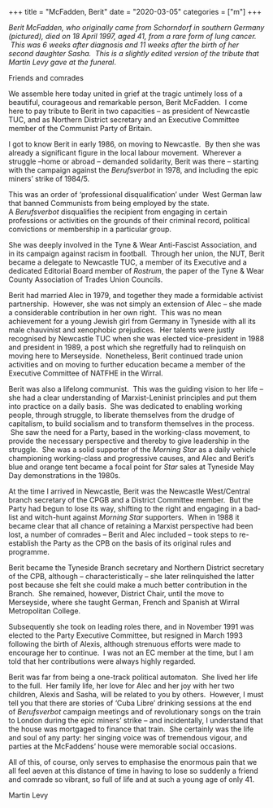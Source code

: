 +++
title = "McFadden, Berit"
date = "2020-03-05"
categories = ["m"]
+++

_Berit McFadden, who originally_ _came from Schorndorf in southern Germany (pictured), died on 18 April 1997, aged 41, from a rare form of lung cancer.  This was 6 weeks after diagnosis and 11 weeks after the birth of her second daughter Sasha.  This is a slightly edited version of the tribute that Martin Levy gave at the funeral_.

Friends and comrades

We assemble here today united in grief at the tragic untimely loss of a beautiful, courageous and remarkable person, Berit McFadden.  I come here to pay tribute to Berit in two capacities – as president of Newcastle TUC, and as Northern District secretary and an Executive Committee member of the Communist Party of Britain.

I got to know Berit in early 1986, on moving to Newcastle.  By then she was already a significant figure in the local labour movement.  Wherever a struggle –home or abroad – demanded solidarity, Berit was there – starting with the campaign against the _Berufsverbot_ in 1978, and including the epic miners’ strike of 1984/5.    

This was an order of ‘professional disqualification’ under  West German law that banned Communists from being employed by the state. A _Berufsverbot_ disqualifies the recipient from engaging in certain professions or activities on the grounds of their criminal record, political convictions or membership in a particular group.

She was deeply involved in the Tyne & Wear Anti-Fascist Association, and in its campaign against racism in football.  Through her union, the NUT, Berit became a delegate to Newcastle TUC, a member of its Executive and a dedicated Editorial Board member of _Rostrum_, the paper of the Tyne & Wear County Association of Trades Union Councils.

Berit had married Alec in 1979, and together they made a formidable activist partnership.  However, she was not simply an extension of Alec – she made a considerable contribution in her own right.  This was no mean achievement for a young Jewish girl from Germany in Tyneside with all its male chauvinist and xenophobic prejudices.  Her talents were justly recognised by Newcastle TUC when she was elected vice-president in 1988 and president in 1989, a post which she regretfully had to relinquish on moving here to Merseyside.  Nonetheless, Berit continued trade union activities and on moving to further education became a member of the Executive Committee of NATFHE in the Wirral.

Berit was also a lifelong communist.  This was the guiding vision to her life – she had a clear understanding of Marxist-Leninist principles and put them into practice on a daily basis.  She was dedicated to enabling working people, through struggle, to liberate themselves from the drudge of capitalism, to build socialism and to transform themselves in the process.  She saw the need for a Party, based in the working-class movement, to provide the necessary perspective and thereby to give leadership in the struggle.  She was a solid supporter of the _Morning Star_ as a daily vehicle championing working-class and progressive causes, and Alec and Berit’s blue and orange tent became a focal point for _Star_ sales at Tyneside May Day demonstrations in the 1980s.

At the time I arrived in Newcastle, Berit was the Newcastle West/Central branch secretary of the CPGB and a District Committee member.  But the Party had begun to lose its way, shifting to the right and engaging in a bad-list and witch-hunt against _Morning Star_ supporters.  When in 1988 it became clear that all chance of retaining a Marxist perspective had been lost, a number of comrades – Berit and Alec included – took steps to re-establish the Party as the CPB on the basis of its original rules and programme.    

Berit became the Tyneside Branch secretary and Northern District secretary of the CPB, although – characteristically – she later relinquished the latter post because she felt she could make a much better contribution in the Branch.  She remained, however, District Chair, until the move to Merseyside, where she taught German, French and Spanish at Wirral Metropolitan College.

Subsequently she took on leading roles there, and in November 1991 was elected to the Party Executive Committee, but resigned in March 1993 following the birth of Alexis, although strenuous efforts were made to encourage her to continue.  I was not an EC member at the time, but I am told that her contributions were always highly regarded.

Berit was far from being a one-track political automaton.  She lived her life to the full.  Her family life, her love for Alec and her joy with her two children, Alexis and Sasha, will be related to you by others.  However, I must tell you that there are stories of ‘Cuba Libre’ drinking sessions at the end of _Berufsverbot_ campaign meetings and of revolutionary songs on the train to London during the epic miners’ strike – and incidentally, I understand that the house was mortgaged to finance that train.  She certainly was the life and soul of any party: her singing voice was of tremendous vigour, and parties at the McFaddens’ house were memorable social occasions.

All of this, of course, only serves to emphasise the enormous pain that we all feel aeven at this distance of time in having to lose so suddenly a friend and comrade so vibrant, so full of life and at such a young age of only 41.

Martin Levy
